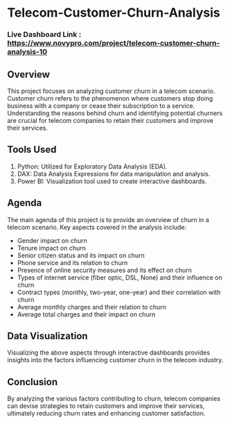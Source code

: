 # Telecom-Customer-Churn-Analysis

### Live Dashboard Link : https://www.novypro.com/project/telecom-customer-churn-analysis-10

## Overview
This project focuses on analyzing customer churn in a telecom scenario. Customer churn refers to the phenomenon where customers stop doing business with a company or cease their subscription to a service. Understanding the reasons behind churn and identifying potential churners are crucial for telecom companies to retain their customers and improve their services.

## Tools Used
1. Python: Utilized for Exploratory Data Analysis (EDA).
2. DAX: Data Analysis Expressions for data manipulation and analysis.
3. Power BI: Visualization tool used to create interactive dashboards.

## Agenda
The main agenda of this project is to provide an overview of churn in a telecom scenario. Key aspects covered in the analysis include:

* Gender impact on churn
* Tenure impact on churn
* Senior citizen status and its impact on churn
* Phone service and its relation to churn
* Presence of online security measures and its effect on churn
* Types of internet service (fiber optic, DSL, None) and their influence on churn
* Contract types (monthly, two-year, one-year) and their correlation with churn
* Average monthly charges and their relation to churn
* Average total charges and their impact on churn

## Data Visualization
Visualizing the above aspects through interactive dashboards provides insights into the factors influencing customer churn in the telecom industry.

## Conclusion
By analyzing the various factors contributing to churn, telecom companies can devise strategies to retain customers and improve their services, ultimately reducing churn rates and enhancing customer satisfaction.
